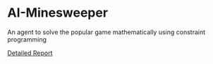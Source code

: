 # AI-Minesweeper
An agent to solve the popular game mathematically using constraint programming

[Detailed Report](https://drive.google.com/file/d/1VCGKmulKWwUD4zgqhl-8SUgXhkkQo14Z/view?usp=sharing)

